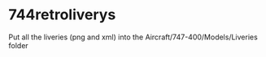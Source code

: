 # 744retroliverys
Put all the liveries (png and xml) into the Aircraft/747-400/Models/Liveries folder
